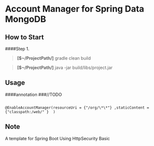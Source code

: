 Account Manager for Spring Data MongoDB
=============


How to Start
-------------------
####Step 1.

> **[$~/ProjectPath/]** gradle clean build

> **[$~/ProjectPath/]** java -jar build/libs/project.jar

Usage
-------------------
####annotation
###//TODO

<code>
@EnableAccountManager(resourceUri = {"/org/\*\*"} ,staticContent = {"classpath:/web/" }  )
</code>

Note
-------------
A template for Spring Boot Using  HttpSecurity Basic
